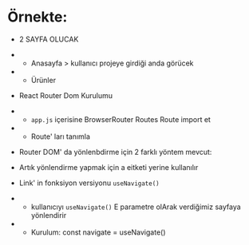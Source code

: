 # Örnekte:

- 2 SAYFA OLUCAK
- - Anasayfa > kullanıcı projeye girdiği anda görücek
- - Ürünler

- React Router Dom Kurulumu
- - `app.js` içerisine BrowserRouter Routes Route import et
- - Route' ları tanımla

- Router DOM' da yönlenbdirme için 2 farklı yöntem mevcut:
- Artık yönlendirme yapmak için a eitketi yerine <Link> kullanılır
- Link' in fonksiyon versiyonu `useNavigate()`
- - kullanıcıyı `useNavigate()` E parametre olArak verdiğimiz sayfaya yönlendirir
- - Kurulum: const navigate = useNavigate()
